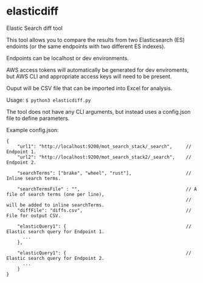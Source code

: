 # elasticdiff
Elastic Search diff tool

This tool allows you to compare the results from two Elasticsearch (ES) endoints
(or the same endpoints with two different ES indexes).

Endpoints can be localhost or dev environments.

AWS access tokens will automatically be generated for dev enviroments,
but AWS CLI and appropriate access keys will need to be present.

Ouput will be CSV file that can be imported into Excel for analysis.

Usage: `$ python3 elasticdiff.py`

The tool does not have any CLI arguments, but instead uses a config.json file to define parameters.

Example config.json:
```
{
    "url1": "http://localhost:9200/mot_search_stack/_search",     // Endpoint 1.
    "url2": "http://localhost:9200/mot_search_stack2/_search",    // Endpoint 2.

    "searchTerms": ["brake", "wheel", "rust"],                    // Inline search terms.

    "searchTermsFile" : "",                                       // A file of search terms (one per line),
                                                                  // will be added to inline searchTerms.
    "diffFile": "diffs.csv",                                      // File for output CSV.

    "elasticQuery1": {                                            // Elastic search query for Endpoint 1.
      ...  
    },
   
    "elasticQuery1": {                                            // Elastic search query for Endpoint 2.
      ...    
    }
}
```
